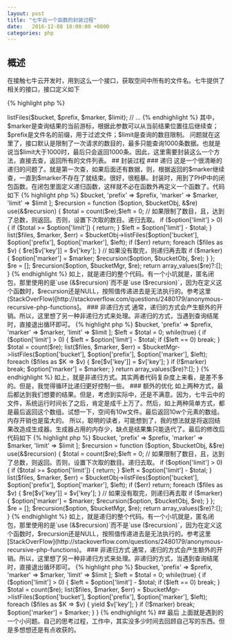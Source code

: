 ```yaml
---
layout: post
title: "七牛云一个函数的封装过程"
date:   2016-12-08 10:00:00 +0800
categories: php
---
```


## 概述
在接触七牛云开发时，用到这么一个接口，获取空间中所有的文件名。七牛提供了相关的接口，接口定义如下

{% highlight php %}
<?php
use Qiniu\Storage\BucketManager;
// ...
$bucketMgr = new BucketManager($auth);
$bucketMgr->listFiles($bucket, $prefix, $marker, $limit);
// ...
{% endhighlight %}

其中，$marker是查询结果的当前游标，根据此参数可以从当前结果位置往后继续查；$prefix是文件名的前缀，用于过滤文件；$limit是查询的数目限制。

问题就在这里了，接口默认是限制了一次请求的数目的，最多只能查询1000条数据。也就是说当$limit大于1000时，最后只会返回1000条。因此，这里需要封装这么一个方法，直接去查，返回所有的文件列表。

## 封装过程

### 递归

这是一个很清晰的递归的问题了。就是第一次查，如果后面还有数据，则，根据返回的$marker继续查，一直到$marker不存在了就结束。很好，很粗暴。封装时，用到了PHP中的闭包函数。在闭包里面定义递归函数，这样就不必在函数外再定义一个函数了。代码如下

{% highlight php %}
<?php

function listFiles($limit = 200, $prefix = '', $bucket = 'none', $marker = '') {
	$auth = self::getAuth();
	$bucketMgr = new BucketManager($auth);

	$re = []; // 结果集

	$option = [
		'bucket' => $bucket,
		'prefix' => $prefix,
		'marker' => $marker,
		'limit' => $limit
	];

  $recursion = function ($option, $bucketObj, &$re) use(&$recursion) {
      $total = count($re);$left = 0;
      // 如果限制了数目，且，达到了总数，则返回。否则，设置下次取的数目。递归去取。
      if ($option['limit'] > 0) {
          if ($total >= $option['limit']) {
              return;
          }
          $left = $option['limit'] - $total;
      }

      list($files, $marker, $err) = $bucketObj->listFiles($option['bucket'], $option['prefix'], $option['marker'], $left);
      if ($err) return;

      foreach ($files as $v) {
          $re[$v['key']] = $v['key'];
      }

      // 如果没有取完，则递归再去取
      if ($marker) {
          $option['marker'] = $marker;
          $recursion($option, $bucketObj, $re);
      }
  };
  $re = [];
  $recursion($option, $bucketMgr, $re);

	return array_values($re)?:[];
}
{% endhighlight %}

如上，就是递归的整个代码。有一个小坑就是，匿名闭包，那里使用的是`use (&$recursion)`而不是`use ($recursion)`，因为在定义这个函数时，$recursion还是NULL，按照值传递进去是无法执行的。参考这里(StackOverFlow)[http://stackoverflow.com/questions/2480179/anonymous-recursive-php-functions]。

### 非递归方式

通常，递归的方式会产生额外的开销。所以，这里想了另一种非递归方式来处理。非递归的方式，当遇到查询结尾时，直接退出循环即可。

{% highlight php %}
<?php

function listFiles($limit = 200, $prefix = '', $marker = '', $bucket = 'saasjs') {
    $auth = self::getAuth();
    $bucketMgr = new BucketManager($auth);

    $re = []; // 结果集

    $option = [
        'bucket' => $bucket,
        'prefix' => $prefix,
        'marker' => $marker,
        'limit' => $limit
    ];

    $left = $total = 0;
    while(true) {
        if ($option['limit'] > 0) {
            $left = $option['limit'] - $total;
            if ($left == 0) break;
        }

        $total = count($re);

        list($files, $marker, $err) = $bucketMgr->listFiles($option['bucket'], $option['prefix'], $option['marker'], $left);

        foreach ($files as $K => $v) {
            $re[$v['key']] = $v['key'];
        }

        if (!$marker) break;
        $option['marker'] = $marker;
    }

    return array_values($re)?:[];
}
{% endhighlight %}

如上，就是非递归方式。其实两者代码复杂度上来看，是差不多的。但是，我觉得循环比递归更好控制一些。

### 额外的优化

如上两种方式，最后都达到我们想要的结果。但是，考虑到实际中，还是不满意。因为，七牛云中的文件，系统运行时间长了之后，肯定是成千上万了。然后，如上两种简单方式，都是最后返回这个数组。试想一下，空间有10w文件。最后返回10w个元素的数组。内存开销也是蛮大的。

所以，聪明的读者，可能想到了，我的想法就是将返回结果改造成生成器。生成器占用的内存少，缺点是结果集只能迭代了。最后的修改后代码如下

{% highlight php %}
<?php
function listFiles($limit = 200, $prefix = '', $bucket = 'none', $marker = '') {
		$auth = self::getAuth();
		$bucketMgr = new BucketManager($auth);

		$re = []; // 结果集

		$option = [
			'bucket' => $bucket,
			'prefix' => $prefix,
			'marker' => $marker,
			'limit' => $limit
		];

    $recursion = function ($option, $bucketObj, &$re) use(&$recursion) {
        $total = count($re);$left = 0;
        // 如果限制了数目，且，达到了总数，则返回。否则，设置下次取的数目。递归去取。
        if ($option['limit'] > 0) {
            if ($total >= $option['limit']) {
                return;
            }
            $left = $option['limit'] - $total;
        }

        list($files, $marker, $err) = $bucketObj->listFiles($option['bucket'], $option['prefix'], $option['marker'], $left);
        if ($err) return;

        foreach ($files as $v) {
            $re[$v['key']] = $v['key'];
        }

        // 如果没有取完，则递归再去取
        if ($marker) {
            $option['marker'] = $marker;
            $recursion($option, $bucketObj, $re);
        }
    };
    $re = [];
    $recursion($option, $bucketMgr, $re);

		return array_values($re)?:[];
}
{% endhighlight %}

如上，就是递归的整个代码。有一个小坑就是，匿名闭包，那里使用的是`use (&$recursion)`而不是`use ($recursion)`，因为在定义这个函数时，$recursion还是NULL，按照值传递进去是无法执行的。参考这里[StackOverFlow](http://stackoverflow.com/questions/2480179/anonymous-recursive-php-functions)。

### 非递归方式

通常，递归的方式会产生额外的开销。所以，这里想了另一种非递归方式来处理。非递归的方式，当遇到查询结尾时，直接退出循环即可。

{% highlight php %}
<?php

function listFiles($limit = 200, $prefix = '', $marker = '', $bucket = 'saasjs') {
    $auth = self::getAuth();
    $bucketMgr = new BucketManager($auth);

    $re = []; // 结果集

    $option = [
        'bucket' => $bucket,
        'prefix' => $prefix,
        'marker' => $marker,
        'limit' => $limit
    ];

    $left = $total = 0;
    while(true) {
        if ($option['limit'] > 0) {
            $left = $option['limit'] - $total;
            if ($left == 0) break;
        }

        $total = count($re);

        list($files, $marker, $err) = $bucketMgr->listFiles($option['bucket'], $option['prefix'], $option['marker'], $left);

        foreach ($files as $K => $v) {
            yield $v['key'];
        }

        if (!$marker) break;
        $option['marker'] = $marker;
    }
}
{% endhighlight %}

## 最后

上面就是遇到的一个小问题。自己的思考过程，工作中，其实没多少时间去回顾自己写的东西。但是多想想还是有点收获的。
